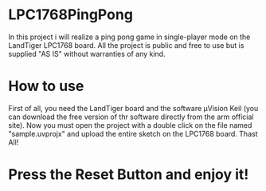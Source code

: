# LPC1768PingPong
In this project i will realize a ping pong game in single-player mode on the LandTiger LPC1768 board. All the project is public and free to use but is supplied "AS IS" without warranties of any kind.
# How to use
First of all, you need the LandTiger board and the software µVision Keil (you can download the free version of thr software directly from the arm official site).
Now you must open the project with a double click on the file named "sample.uvprojx" and upload the entire sketch on the LPC1768 board.
Thast All!
# Press the Reset Button and enjoy it!
